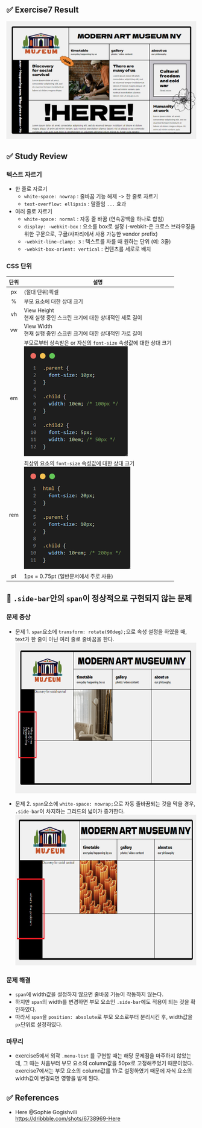## ✅ Exercise7 Result

![alt result7](/exercise7/result7.png)

## ✅ Study Review

### 텍스트 자르기

- 한 줄로 자르기
  - `white-space: nowrap` : 줄바꿈 기능 해제 -> 한 줄로 자르기
  - `text-overflow: ellipsis` : 말줄임 `...` 효과
- 여러 줄로 자르기
  - `white-space: normal` : 자동 줄 바꿈 (연속공백을 하나로 합침)
  - `display: -webkit-box` : 요소를 box로 설정
    (-webkit-은 크로스 브라우징을 위한 구문으로, 구글/사파리에서 사용 가능한 vendor prefix)
  - `-webkit-line-clamp: 3` : 텍스트를 자를 때 원하는 단위 (예: 3줄)
  - `-webkit-box-orient: vertical` : 컨텐츠를 세로로 배치

### CSS 단위

| 단위 | 설명                                                                                                                |
| :--: | ------------------------------------------------------------------------------------------------------------------- |
|  px  | (절대 단위)픽셀                                                                                                     |
|  %   | 부모 요소에 대한 상대 크기                                                                                          |
|  vh  | View Height <br> 현재 실행 중인 스크린 크기에 대한 상대적인 세로 길이                                               |
|  vw  | View Width <br> 현재 실행 중인 스크린 크기에 대한 상대적인 가로 길이                                                |
|  em  | 부모로부터 상속받은 or 자신의 `font-size` 속성값에 대한 상대 크기 <br> <img src="/exercise7/images/em-example.png"> |
| rem  | 최상위 요소의 `font-size` 속성값에 대한 상대 크기 <br> <img src="/exercise7/images/rem-example.png">                |
|  pt  | 1px = 0.75pt (일반문서에서 주로 사용)                                                                               |

## 📌 `.side-bar`안의 `span`이 정상적으로 구현되지 않는 문제

### 문제 증상

- 문제 1. `span`요소에 `transform: rotate(90deg);`으로 속성 설정을 하였을 때, text가 한 줄이 아닌 여러 줄로 줄바꿈을 한다. <br/>
  <img src="/exercise7/images/rotate-error1.png" width="700" height="400">

- 문제 2. `span`요소에 `white-space: nowrap;`으로 자동 줄바꿈되는 것을 막을 경우, `.side-bar`이 차지하는 그리드의 넓이가 증가한다. <br/>
  <img src="/exercise7/images/rotate-error2.png" width="700" height="400">

### 문제 해결

- `span`에 width값을 설정하지 않으면 줄바꿈 기능이 작동하지 않는다.
- 하지만 `span`의 width를 변경하면 부모 요소인 `.side-bar`에도 적용이 되는 것을 확인하였다.
- 따라서 `span`을 `position: absolute`로 부모 요소로부터 분리시킨 후, width값을 `px`단위로 설정하였다.

### 마무리

- exercise5에서 외곽 `.menu-list` 를 구현할 때는 해당 문제점을 마주하지 않았는데, 그 때는 처음부터 부모 요소의 column값을 50px로 고정해주었기 때문이었다. exercise7에서는 부모 요소의 column값를 1fr로 설정하였기 때문에 자식 요소의 width값이 변경되면 영향을 받게 된다.

## ✅ References

- Here @Sophie Gogishvili <br/>
  https://dribbble.com/shots/6738969-Here
